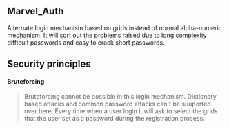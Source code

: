 ## Marvel_Auth
Alternate login mechanism based on grids instead of normal alpha-numeric mechanism. It will sort out the problems raised due to long complexity 
difficult passwords and easy to crack short passwords. 

## Security principles
#### Bruteforcing
> Bruteforcing cannot be possible in this login mechanism. Dictionary based attacks and common password attacks can't be suuported over here. Every
time when a user login it will ask to select the grids that the user set as a password during the registration process.
